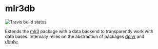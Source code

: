 # mlr3db

[![Travis build status](https://travis-ci.org/mlr-org/mlr3db.svg?branch=master)](https://travis-ci.org/mlr-org/mlr3db)


Extends the [mlr3](https://github.com/mlr-org/mlr3) package with a data backend to transparently work with data bases.
Internally relies on the abstraction of packages [dplyr](https://dplyr.tidyverse.org/) and [dbplyr](https://dbplyr.tidyverse.org/).
